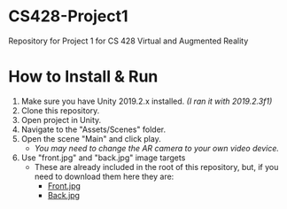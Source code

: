 # CS428-Project1
Repository for Project 1 for CS 428 Virtual and Augmented Reality

# How to Install & Run
1. Make sure you have Unity 2019.2.x installed.
	*(I ran it with 2019.2.3f1)*
2. Clone this repository.
3. Open project in Unity.
4. Navigate to the "Assets/Scenes" folder.
5. Open the scene "Main" and click play.
	* *You may need to change the AR camera to your own video device.*
6. Use "front.jpg" and "back.jpg" image targets
	* These are already included in the root of this repository, but, if you need to download them here they are:
		* <a href="front.jpg" download>Front.jpg</a>
		* <a href="back.jpg" download>Back.jpg</a>